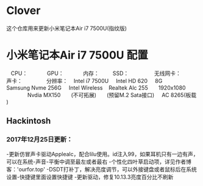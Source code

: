 # Clover
这个仓库用来更新小米笔记本Air i7 7500U(指纹版)
# 小米笔记本Air i7 7500U 配置

    CPU：              GPU：             内存：          SSD：                 无线网卡：         声卡：                分辨率：
    Intel i7 7500U     Intel HD 620      8G             Samsung Nvme 256G     Intel Wireless    Realtek Alc 255       1920x1080
                       Nvdia MX150       (不可拓展)       (预留M.2 Sata接口)     AC 8265(板载 )

## Hackintosh
<!--more-->
### 2017年12月25日更新：
-更新仿冒声卡驱动Applealc，配合lilu使用。id注入99，如果耳机只有一边有声，可以在系统-声音-平衡中调至最左或者最右
-个性化四叶草启动项，详见作者博客：'ourfor.top'
-DSDT打补丁，解决亮度调节，可以外接键盘或者鼠标后在系统设置-快捷键里面设置快捷键
-更新驱动，修复10.13.3亮度百分比不刷新
